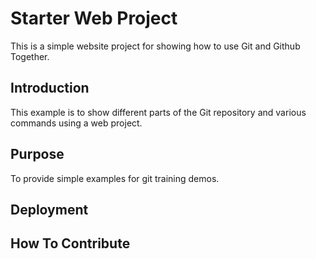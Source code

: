 # Starter Web Project

This is a simple website project for showing how to use Git and Github Together.

## Introduction

This example is to show different parts of the Git repository and various commands using a web project.

## Purpose

To provide simple examples for git training demos.

## Deployment

## How To Contribute